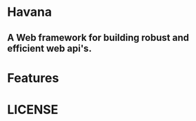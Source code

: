 # Havana

## A Web framework for building robust and efficient web api's.

# Features

# LICENSE



